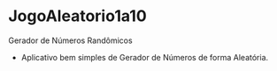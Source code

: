 # JogoAleatorio1a10
Gerador de Números Randômicos

- Aplicativo bem simples de Gerador de Números de forma Aleatória.
